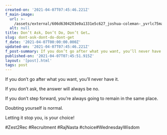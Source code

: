 ```yaml
---
created-on: '2021-04-07T07:45:46.221Z'
f_main-image:
  url: >-
    /assets/external/606d6304203e0a1331e5c627_joshua-coleman-_yvrlc75ma8-unsplash.jpeg
  alt: null
title: Don’t Ask, Don’t Do, Don’t Get…
slug: dont-ask-dont-do-dont-get
f_date: '2021-04-07T00:00:00.000Z'
updated-on: '2021-04-07T07:45:46.221Z'
f_post-summary: If you don’t go after what you want, you’ll never have it.
published-on: '2021-04-07T07:45:51.915Z'
layout: '[post].html'
tags: post
---
```


If you don’t go after what you want, you’ll never have it.

If you don’t ask, the answer will always be no.

If you don’t step forward, you’re always going to remain in the same place.

Doubting yourself is normal.

Letting it stop you, is your choice!

#Zest2Rec #Recruitment #RajNasta #choice#WednesdayWisdom

‍
